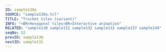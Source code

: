 ```yaml
---
ID: sample130a
SOURCE: "sample130a.tcl"
TITLE: "Truchet tiles (variant)"
INFO: "<BR>Hexagonal tiles<BR>Interactive animation"
RELATED: "sample130 sample131 sample132 sample133 sample137 sample144"
seqNo: 52
prevID: sample130
nextID: sample131
---
```


